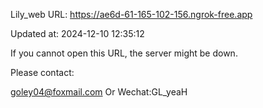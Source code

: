 Lily_web URL: https://ae6d-61-165-102-156.ngrok-free.app

Updated at: 2024-12-10 12:35:12

If you cannot open this URL, the server might be down.

Please contact: 

goley04@foxmail.com Or Wechat:GL_yeaH